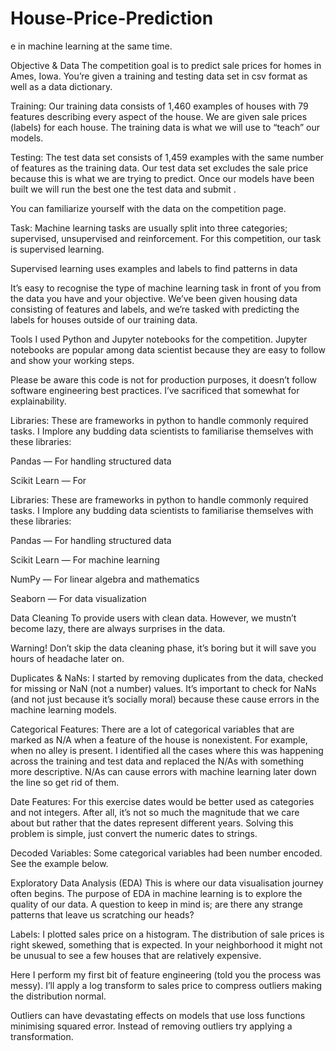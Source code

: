 # House-Price-Prediction


e in machine learning at the same time.

Objective & Data
The competition goal is to predict sale prices for homes in Ames, Iowa. You’re given a training and testing data set in csv format as well as a data dictionary.

Training: Our training data consists of 1,460 examples of houses with 79 features describing every aspect of the house. We are given sale prices (labels) for each house. The training data is what we will use to “teach” our models.

Testing: The test data set consists of 1,459 examples with the same number of features as the training data. Our test data set excludes the sale price because this is what we are trying to predict. Once our models have been built we will run the best one the test data and submit .

You can familiarize yourself with the data on the competition page.

Task: Machine learning tasks are usually split into three categories; supervised, unsupervised and reinforcement. For this competition, our task is supervised learning.

Supervised learning uses examples and labels to find patterns in data

It’s easy to recognise the type of machine learning task in front of you from the data you have and your objective. We’ve been given housing data consisting of features and labels, and we’re tasked with predicting the labels for houses outside of our training data.

Tools
I used Python and Jupyter notebooks for the competition. Jupyter notebooks are popular among data scientist because they are easy to follow and show your working steps.

Please be aware this code is not for production purposes, it doesn’t follow software engineering best practices. I’ve sacrificed that somewhat for explainability.

Libraries: These are frameworks in python to handle commonly required tasks. I Implore any budding data scientists to familiarise themselves with these libraries:

Pandas — For handling structured data

Scikit Learn — For 




Libraries: These are frameworks in python to handle commonly required tasks. I Implore any budding data scientists to familiarise themselves with these libraries:

Pandas — For handling structured data

Scikit Learn — For machine learning

NumPy — For linear algebra and mathematics

Seaborn — For data visualization



Data Cleaning
To provide users with clean data. However, we mustn’t become lazy, there are always surprises in the data.

Warning! Don’t skip the data cleaning phase, it’s boring but it will save you hours of headache later on.

Duplicates & NaNs: I started by removing duplicates from the data, checked for missing or NaN (not a number) values. It’s important to check for NaNs (and not just because it’s socially moral) because these cause errors in the machine learning models.

Categorical Features: There are a lot of categorical variables that are marked as N/A when a feature of the house is nonexistent. For example, when no alley is present. I identified all the cases where this was happening across the training and test data and replaced the N/As with something more descriptive. N/As can cause errors with machine learning later down the line so get rid of them.

Date Features: For this exercise dates would be better used as categories and not integers. After all, it’s not so much the magnitude that we care about but rather that the dates represent different years. Solving this problem is simple, just convert the numeric dates to strings.

Decoded Variables: Some categorical variables had been number encoded. See the example below.




















Exploratory Data Analysis (EDA)
This is where our data visualisation journey often begins. The purpose of EDA in machine learning is to explore the quality of our data. A question to keep in mind is; are there any strange patterns that leave us scratching our heads?

Labels: I plotted sales price on a histogram. The distribution of sale prices is right skewed, something that is expected. In your neighborhood it might not be unusual to see a few houses that are relatively expensive.

Here I perform my first bit of feature engineering (told you the process was messy). I’ll apply a log transform to sales price to compress outliers making the distribution normal.

Outliers can have devastating effects on models that use loss functions minimising squared error. Instead of removing outliers try applying a transformation.

